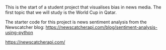 This is the start of a student project that visualises bias in news media. The first topic that we will study is the World Cup in Qatar.

The starter code for this project is news sentiment analysis from the Newscatcher blog: https://newscatcherapi.com/blog/sentiment-analysis-using-python

https://newscatcherapi.com/
